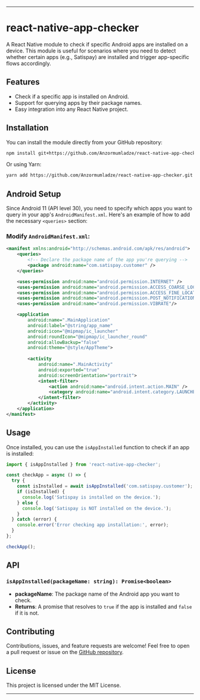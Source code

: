 
---

# react-native-app-checker

A React Native module to check if specific Android apps are installed on a device. This module is useful for scenarios where you need to detect whether certain apps (e.g., Satispay) are installed and trigger app-specific flows accordingly.

## Features
- Check if a specific app is installed on Android.
- Support for querying apps by their package names.
- Easy integration into any React Native project.

## Installation

You can install the module directly from your GitHub repository:

```bash
npm install git+https://github.com/Anzormumladze/react-native-app-checker.git
```

Or using Yarn:

```bash
yarn add https://github.com/Anzormumladze/react-native-app-checker.git
```

## Android Setup

Since Android 11 (API level 30), you need to specify which apps you want to query in your app's `AndroidManifest.xml`. Here's an example of how to add the necessary `<queries>` section:

### Modify `AndroidManifest.xml`:

```xml
<manifest xmlns:android="http://schemas.android.com/apk/res/android">
    <queries>
        <!-- Declare the package name of the app you're querying -->
        <package android:name="com.satispay.customer" />
    </queries>

    <uses-permission android:name="android.permission.INTERNET" />
    <uses-permission android:name="android.permission.ACCESS_COARSE_LOCATION" />
    <uses-permission android:name="android.permission.ACCESS_FINE_LOCATION" />
    <uses-permission android:name="android.permission.POST_NOTIFICATIONS" />
    <uses-permission android:name="android.permission.VIBRATE"/>

    <application
        android:name=".MainApplication"
        android:label="@string/app_name"
        android:icon="@mipmap/ic_launcher"
        android:roundIcon="@mipmap/ic_launcher_round"
        android:allowBackup="false"
        android:theme="@style/AppTheme">
        
        <activity
            android:name=".MainActivity"
            android:exported="true"
            android:screenOrientation="portrait">
            <intent-filter>
                <action android:name="android.intent.action.MAIN" />
                <category android:name="android.intent.category.LAUNCHER" />
            </intent-filter>
        </activity>
    </application>
</manifest>
```

## Usage

Once installed, you can use the `isAppInstalled` function to check if an app is installed:

```javascript
import { isAppInstalled } from 'react-native-app-checker';

const checkApp = async () => {
  try {
    const isInstalled = await isAppInstalled('com.satispay.customer');
    if (isInstalled) {
      console.log('Satispay is installed on the device.');
    } else {
      console.log('Satispay is NOT installed on the device.');
    }
  } catch (error) {
    console.error('Error checking app installation:', error);
  }
};

checkApp();
```

## API

### `isAppInstalled(packageName: string): Promise<boolean>`

- **packageName**: The package name of the Android app you want to check.
- **Returns**: A promise that resolves to `true` if the app is installed and `false` if it is not.

## Contributing

Contributions, issues, and feature requests are welcome! Feel free to open a pull request or issue on the [GitHub repository](https://github.com/Anzormumladze/react-native-app-checker).

## License

This project is licensed under the MIT License.

---

